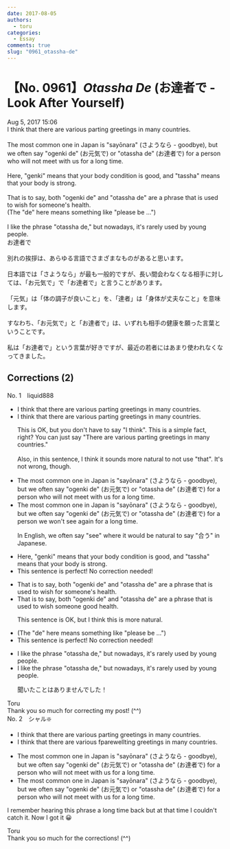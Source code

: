 ```yaml
---
date: 2017-08-05
authors:
  - toru
categories:
  - Essay
comments: true
slug: "0961_otassha-de"
---
```


# 【No. 0961】<strong><em>Otassha De</strong></em> (お達者で - Look After Yourself)
<div class="date">Aug 5, 2017 15:06</div>
<div id="post"><div id="body_show_ori">
I think that there are various parting greetings in many countries.<br/><br/>The most common one in Japan is "sayōnara" (さようなら - goodbye), but we often say "ogenki de" (お元気で) or "otassha de" (お達者で) for a person who will not meet with us for a long time.<br/><br/>Here, "genki" means that your body condition is good, and "tassha" means that your body is strong.<br/><br/>That is to say, both "ogenki de" and "otassha de" are a phrase that is used to wish for someone's health.<br/>(The "de" here means something like "please be ...")<br/><br/>I like the phrase "otassha de," but nowadays, it's rarely used by young people. 
</div></div>

<!-- more -->

<div id="post_ja"><div id="body_show_mo">
お達者で<br/><br/>別れの挨拶は、あらゆる言語でさまざまなものがあると思います。<br/><br/>日本語では「さようなら」が最も一般的ですが、長い間会わなくなる相手に対しては、「お元気で」で「お達者で」と言うことがあります。<br/><br/>「元気」は「体の調子が良いこと」を、「達者」は「身体が丈夫なこと」を意味します。<br/><br/>すなわち、「お元気で」と「お達者で」は、いずれも相手の健康を願った言葉ということです。<br/><br/>私は「お達者で」という言葉が好きですが、最近の若者にはあまり使われなくなってきました。
</div></div>

## Corrections (2)
<div id="block"><div class="first_name"> No. 1　<span class="just_name">liquid888</span></div><div id="block2">
<ul class="correction_field">
<li class="incorrect">I think that there are various parting greetings in many countries.</li>
<li class="corrected correct">
I think <span class="sline">that</span> there are various parting greetings in many countries.
<p class="correction_comment">This is OK, but you don't have to say "I think". This is a simple fact, right? You can just say "There are various parting greetings in many countries."<br/><br/>Also, in this sentence, I think it sounds more natural to not use "that". It's not wrong, though.</p>
</li>
</ul>
<ul class="correction_field">
<li class="incorrect">The most common one in Japan is "sayōnara" (さようなら - goodbye), but we often say "ogenki de" (お元気で) or "otassha de" (お達者で) for a person who will not meet with us for a long time.</li>
<li class="corrected correct">
The most common one in Japan is "sayōnara" (さようなら - goodbye), but we often say "ogenki de" (お元気で) or "otassha de" (お達者で) for a person <span class="f_red">we won't see again for a long time</span>.
<p class="correction_comment">In English, we often say "see" where it would be natural to say "合う" in Japanese.</p>
</li>
</ul>
<ul class="correction_field">
<li class="incorrect">Here, "genki" means that your body condition is good, and "tassha" means that your body is strong.</li>
<li class="corrected perfect">This sentence is perfect! No correction needed!</li>
</ul>
<ul class="correction_field">
<li class="incorrect">That is to say, both "ogenki de" and "otassha de" are a phrase that is used to wish for someone's health.</li>
<li class="corrected correct">
That is to say, both "ogenki de" and "otassha de" are a phrase that is used to wish <span class="f_blue">someone good health</span>.
<p class="correction_comment">This sentence is OK, but I think this is more natural.</p>
</li>
</ul>
<ul class="correction_field">
<li class="incorrect">(The "de" here means something like "please be ...")</li>
<li class="corrected perfect">This sentence is perfect! No correction needed!</li>
</ul>
<ul class="correction_field">
<li class="incorrect">I like the phrase "otassha de," but nowadays, it's rarely used by young people.</li>
<li class="corrected correct">
I like the phrase "otassha de," but nowadays, it's rarely used by young people.
<p class="correction_comment">聞いたことはありませんでした！</p>
</li>
</ul>
</div><div class="name"><span class="just_name">Toru</span><br>
Thank you so much for correcting my post! (^^)
</div>
</div>
<div id="block"><div class="first_name"> No. 2　<span class="just_name">シャル❇️</span></div><div id="block2">
<ul class="correction_field">
<li class="incorrect">I think that there are various parting greetings in many countries.</li>
<li class="corrected correct">
I think that there are various <span class="f_red">f</span><span class="f_gray"><span class="sline">p</span></span>ar<span class="f_red">ewell</span><span class="f_gray"><span class="sline">ting</span></span> greetings in many countries.
</li>
</ul>
<ul class="correction_field">
<li class="incorrect">The most common one in Japan is "sayōnara" (さようなら - goodbye), but we often say "ogenki de" (お元気で) or "otassha de" (お達者で) for a person who will not meet with us for a long time.</li>
<li class="corrected correct">
The most common one in Japan is "sayōnara" (さようなら - goodbye), but we often say "ogenki de" (お元気で) or "otassha de" (お達者で) for a person who will not meet <span class="f_gray"><span class="sline">with</span></span> us for a long time.
</li>
</ul>
<p class="comment_small">
 I remember hearing this phrase a long time back but at that time I couldn't catch it.  Now I got it 😀
</p>

</div><div class="name"><span class="just_name">Toru</span><br>
Thank you so much for the corrections! (^^)
</div>
</div>

